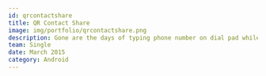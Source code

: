 ```yaml
---
id: qrcontactshare
title: QR Contact Share
image: img/portfolio/qrcontactshare.png
description: Gone are the days of typing phone number on dial pad while looking at a friends phone. With QR Contact Share this will become a memory of the past. No Bluetooth. No WiFi. Share a contact with Display. Select a contact to generate its QR code and scan it from another Phone to automatically add it to contact list. The source code can be found <a href="https://github.com/ShikherVerma/QRContactShare">here</a>. This project uses ZBar Library. Update [May 2016] - This was my first app that I published on google play. Not available anymore.
team: Single
date: March 2015
category: Android
---
```

